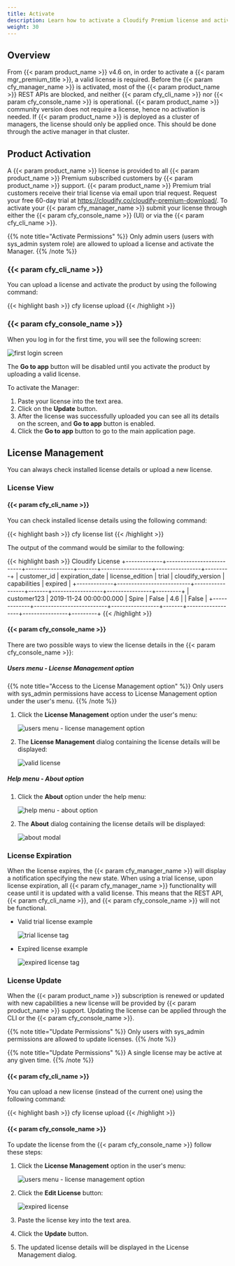 ```yaml
---
title: Activate
description: Learn how to activate a Cloudify Premium license and activate it.
weight: 30
---
```


## Overview
From {{< param product_name >}} v4.6 on, in order to activate a {{< param mgr_premium_title >}}, a valid license is required.
Before the {{< param cfy_manager_name >}} is activated, most of the {{< param product_name >}} REST APIs are blocked, and neither {{< param cfy_cli_name >}} nor {{< param cfy_console_name >}} is operational.
{{< param product_name >}} community version does not require a license, hence no activation is needed.
If {{< param product_name >}} is deployed as a cluster of managers, the license should only be applied once. This should be done through the active manager in that cluster.

## Product Activation

A {{< param product_name >}} license is provided to all {{< param product_name >}} Premium subscribed customers by {{< param product_name >}} support.
{{< param product_name >}} Premium trial customers receive their trial license via email upon trial request.
Request your free 60-day trial at https://cloudify.co/cloudify-premium-download/.
To activate your {{< param cfy_manager_name >}} submit your license through either the {{< param cfy_console_name >}} (UI) or via the {{< param cfy_cli_name >}}.

{{% note title="Activate Permissions" %}}
Only admin users (users with sys_admin system role) are allowed to upload a license and activate the Manager.
{{% /note %}}

### {{< param cfy_cli_name >}}

You can upload a license and activate the product by using the following command:

{{< highlight bash >}}
cfy license upload <license-file-path>
{{< /highlight >}}

### {{< param cfy_console_name >}}

When you log in for the first time, you will see the following screen:

![first login screen]( /images/ui/license/first-login-screen.png )

The **Go to app** button will be disabled until you activate the product by uploading a valid license.

To activate the Manager:

1. Paste your license into the text area.
1. Click on the **Update** button.
1. After the license was successfully uploaded you can see all its details on the screen, and **Go to app** button is enabled.
1. Click the **Go to app** button to go to the main application page.

## License Management

You can always check installed license details or upload a new license.

### License View

#### {{< param cfy_cli_name >}}

You can check installed license details using the following command:

{{< highlight bash >}}
cfy license list
{{< /highlight >}}

The output of the command would be similar to the following:

{{< highlight bash >}}
Cloudify License
+-------------+--------------------------+-----------------+-------+------------------+----------------+---------+
| customer_id |     expiration_date      | license_edition | trial | cloudify_version |  capabilities  | expired |
+-------------+--------------------------+-----------------+-------+------------------+----------------+---------+
| customer123 | 2019-11-24 00:00:00.000  |      Spire      | False |       4.6        |                |  False  |
+-------------+--------------------------+-----------------+-------+------------------+----------------+---------+
{{< /highlight >}}

#### {{< param cfy_console_name >}}

There are two possible ways to view the license details in the {{< param cfy_console_name >}}:

##### Users menu - License Management option

{{% note title="Access to the License Management option" %}}
Only users with sys_admin permissions have access to License Management option under the user's menu.
{{% /note %}}

1. Click the **License Management** option under the user's menu:

    ![users menu - license management option]( /images/ui/license/users-menu-license-management-option.png )

1. The **License Management** dialog containing the license details will be displayed:

    ![valid license]( /images/ui/license/valid-license.png )

##### Help menu - About option

1. Click the **About** option under the help menu:

    ![help menu - about option]( /images/ui/license/help-menu-about-option.png )

1. The **About** dialog containing the license details will be displayed:

    ![about modal]( /images/ui/license/about-modal.png )


### License Expiration

When the license expires, the {{< param cfy_manager_name >}} will display a notification specifying the new state.
When using a trial license, upon license expiration, all {{< param cfy_manager_name >}} functionality will cease until it is updated with a valid license. This means that the REST API, {{< param cfy_cli_name >}}, and {{< param cfy_console_name >}} will not be functional.

* Valid trial license example

    ![trial license tag]( /images/ui/license/trial-license-tag.png )

* Expired license example

    ![expired license tag]( /images/ui/license/expired-license-tag.png )

### License Update

When the {{< param product_name >}} subscription is renewed or updated with new capabilities a new license will be provided by {{< param product_name >}} support. Updating the license can be applied through the CLI or the {{< param cfy_console_name >}}.

{{% note title="Update Permissions" %}}
Only users with sys_admin permissions are allowed to update licenses.
{{% /note %}}

{{% note title="Update Permissions" %}}
A single license may be active at any given time.
{{% /note %}}

#### {{< param cfy_cli_name >}}

You can upload a new license (instead of the current one) using the following command:

{{< highlight bash >}}
cfy license upload <license-path>
{{< /highlight >}}

#### {{< param cfy_console_name >}}

To update the license from the {{< param cfy_console_name >}} follow these steps:

1. Click the **License Management** option in the user's menu:

    ![users menu - license management option]( /images/ui/license/users-menu-license-management-option.png )

1. Click the **Edit License** button:

    ![expired license]( /images/ui/license/expired-license.png )

1. Paste the license key into the text area.
1. Click the **Update** button.
1. The updated license details will be displayed in the License Management dialog.
